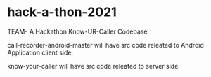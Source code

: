 # hack-a-thon-2021

TEAM- A Hackathon Know-UR-Caller Codebase

call-recorder-android-master will have src code releated to Android Application client side.

know-your-caller will have src code releated to server side.
